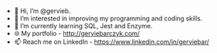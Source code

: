 - 👋 Hi, I’m @gervieb.
- 👀 I’m interested in improving my programming and coding skills.
- 🌱 I’m currently learning SQL, Jest and Enzyme.
- 🌐 My portfolio - http://gerviebarczyk.com/
- 📫 Reach me on LinkedIn - https://www.linkedin.com/in/gerviebar/

<!---
gervieb/gervieb is a ✨ special ✨ repository because its `README.md` (this file) appears on your GitHub profile.
You can click the Preview link to take a look at your changes.
--->
